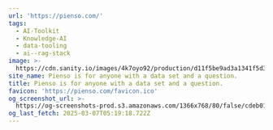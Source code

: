 ```yaml
---
url: 'https://pienso.com/'
tags:
  - AI-Toolkit
  - Knowledge-AI
  - data-tooling
  - ai--rag-stack
image: >-
  https://cdn.sanity.io/images/4k7oyo92/production/d11f5be9ad3a1341f5d339a550f62fd1a7b8d6df-1200x630.jpg?w=1200&h=630
site_name: Pienso is for anyone with a data set and a question.
title: Pienso is for anyone with a data set and a question.
favicon: 'https://pienso.com/favicon.ico'
og_screenshot_url: >-
  https://og-screenshots-prod.s3.amazonaws.com/1366x768/80/false/cdeb01bb45f070daa75683174126c2b01c710eb4335b3f3d02df30283a77d87d.jpeg
og_last_fetch: 2025-03-07T05:19:18.722Z
---
```


